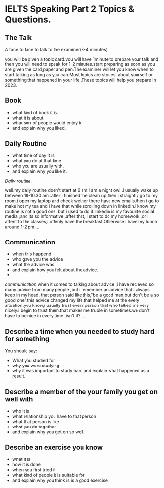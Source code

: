 # IELTS Speaking Part 2 Topics & Questions.

## The Talk

A face to face to talk to the examiner(3-4 minutes)

you will be given a topic card.you will have 1minute to prepare your talk and then you will need to speak for 1-2 minutes.start preparing as soon as you are given the card,paper and pen.The examiner will let you know when to start talking as long as you can.Most topics are stories.
about yourself or something that happened in your life .These topics will help you prepare in 2023.


## Book

- what kind of book it is.
- what it is about.
- what sort of people would enjoy it.
- and explain why you liked. 

## Daily Routine 

- what time of day it is.
- what you do at that time.
- who you are usually with.
- and explain why you like it.

*Daily routine.*

well.my daily routine doen't start at 6 am.I am a night owl .i usually wake up between 10-10.30 am .after i finished the clean up then i straightly go to my room.i open my laptop and check wether there have  new emails.then i go to make hot my tea and i have that while scrolling down in linkedin.I know my routine is not a good one. but i used to do it.linkedin is my favourite social media ;and its so informative .after that, i start to do my homework ,or i attent to the classes,i offenly have the breakfast.Otherwise i have my lunch around 1-2 pm....

## Communication 

- when this happend
- who gave you the advice
- what the advice was
- and explain how you felt about the advice.
- 
*communication*
when it comes to talking about advice ,i have recieved so many advice from many people ,but i remember an advice that i always keep in my head. that person said like this,"be a good man,but don't be a so good one".this advice changed my life.that helped me at the  every  situation.you know,i usually trust every person that who talked me very nicely.i begin to trust them.that makes me truble in sometimes.we don't have to be nice in every time .isn't it?....


## Describe a time when you needed to study hard for something

You should say:
- What you studied for
- why you were studying
- why it was important to study hard and explain what happened as a result.

## Describe a member of the your family you get on well with

- who it is
- what relationship you have to that person
- what that person is like
- what you do together
- and explain why you get on so well.

## Describe an exercise you know

- what it is
- how it is done
- when you first tried it
- what kind of people it is suitable for
- and explain why you think is is a good exercise

